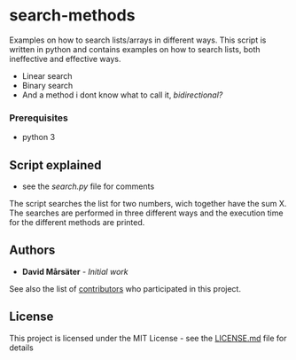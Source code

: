 # search-methods
Examples on how to search lists/arrays in different ways. This script is written in python and contains examples on how to search lists, both ineffective and effective ways.

* Linear search
* Binary search
* And a method i dont know what to call it, *bidirectional?*

### Prerequisites
* python 3

## Script explained
* see the *search.py* file for comments

The script searches the list for two numbers, wich together have the sum X. The searches are performed in three different ways and the execution time for the different methods are printed.


## Authors
* **David Mårsäter** - *Initial work*

See also the list of [contributors](https://github.com//DavidMarsater/distance-over-sphere/contributors) who participated in this project.

## License

This project is licensed under the MIT License - see the [LICENSE.md](LICENSE) file for details
